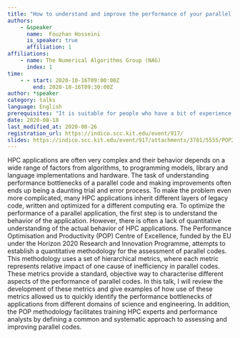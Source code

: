 ```yaml
---
title: "How to understand and improve the performance of your parallel applications using the POP Methodology"
authors:
    - &speaker
      name:  Fouzhan Hosseini
      is_speaker: true
      affiliation: 1
affiliations:
    - name: The Numerical Algorithms Group (NAG)
      index: 1
time:
    - - start: 2020-10-16T09:00:00Z
        end: 2020-10-16T09:30:00Z
author: *speaker
category: talks
language: English
prerequisites: "It is suitable for people who have a bit of experience with parallel code"
date: 2020-08-18
last_modified_at: 2020-08-26
registration_url: https://indico.scc.kit.edu/event/917/
slides: https://indico.scc.kit.edu/event/917/attachments/3781/5555/POP2-SORSE-FouzhanHosseini.pdf
---
```

HPC applications are often very complex and their behavior depends on a wide range of factors from algorithms, to programming models, library and language implementations and hardware. The task of understanding performance bottlenecks of a parallel code and making improvements often ends up being a daunting trial and error process. To make the problem even more complicated, many HPC applications inherit different layers of legacy code, written and optimized for a different computing era. To optimize the performance of a parallel application, the first step is to understand the behavior of the application. However, there is often a lack of quantitative understanding of the actual behavior of HPC applications. The Performance Optimisation and Productivity (POP) Centre of Excellence, funded by the EU under the Horizon 2020 Research and Innovation Programme, attempts to establish a quantitative methodology for the assessment of parallel codes. This methodology uses a set of hierarchical metrics, where each metric represents relative impact of one cause of inefficiency in parallel codes. These metrics provide a standard, objective way to characterise different aspects of the performance of parallel codes. In this talk, I will review the development of these metrics and give examples of how use of these metrics allowed us to quickly identify the performance bottlenecks of applications from different domains of science and engineering. In addition, the POP methodology facilitates training HPC experts and performance analysts by defining a common and systematic approach to assessing and improving parallel codes.
